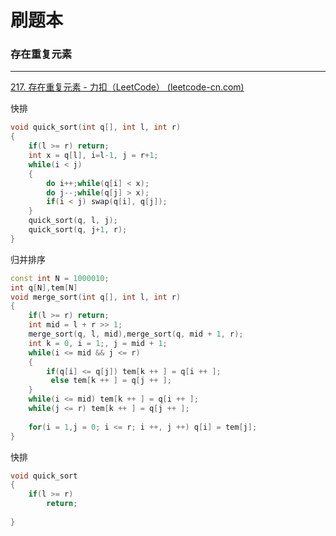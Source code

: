 #  刷题本

###  存在重复元素

---



[217. 存在重复元素 - 力扣（LeetCode） (leetcode-cn.com)](https://leetcode-cn.com/problems/contains-duplicate/)

快排

```c++
void quick_sort(int q[], int l, int r)
{
    if(l >= r) return;
    int x = q[l], i=l-1, j = r+1;
    while(i < j)
    {
        do i++;while(q[i] < x);
        do j--;while(q[j] > x);
        if(i < j) swap(q[i], q[j]);
    }
    quick_sort(q, l, j);
    quick_sort(q, j+1, r);
}
```

归并排序

```c++ 
const int N = 1000010;
int q[N],tem[N]
void merge_sort(int q[], int l, int r)
{
    if(l >= r) return;
    int mid = l + r >> 1;
    merge_sort(q, l, mid),merge_sort(q, mid + 1, r);
    int k = 0, i = 1;, j = mid + 1;
    while(i <= mid && j <= r)
    {   
        if(q[i] <= q[j]) tem[k ++ ] = q[i ++ ];
         else tem[k ++ ] = q[j ++ ];
    }
    while(i <= mid) tem[k ++ ] = q[i ++ ];
    while(j <= r) tem[k ++ ] = q[j ++ ];
    
    for(i = 1,j = 0; i <= r; i ++, j ++) q[i] = tem[j];
}
```

快排

```c++ 
void quick_sort
{
    if(l >= r)
        return;
    
}
```

